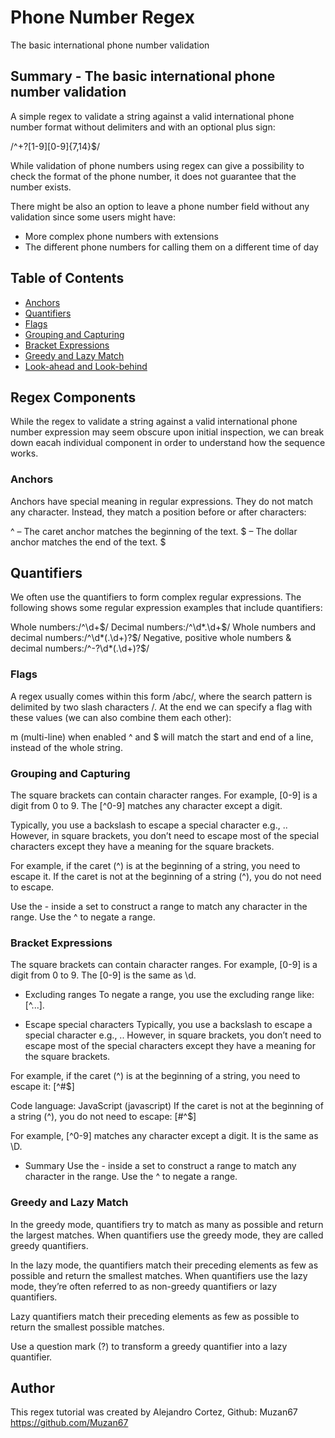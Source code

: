 # Phone Number Regex

The basic international phone number validation

## Summary - The basic international phone number validation

A simple regex to validate a string against a valid international phone number format without delimiters and with an optional plus sign:

/^\+?[1-9][0-9]{7,14}$/

While validation of phone numbers using regex can give a possibility to check the format of the phone number, it does not guarantee that the number exists.

There might be also an option to leave a phone number field without any validation since some users might have:

- More complex phone numbers with extensions
- The different phone numbers for calling them on a different time of day

## Table of Contents

- [Anchors](#anchors)
- [Quantifiers](#quantifiers)
- [Flags](#flags)
- [Grouping and Capturing](#grouping-and-capturing)
- [Bracket Expressions](#bracket-expressions)
- [Greedy and Lazy Match](#greedy-and-lazy-match)
- [Look-ahead and Look-behind](#look-ahead-and-look-behind)

## Regex Components

While the regex to validate a string against a valid international phone number expression may seem obscure upon initial inspection, we can break down eacah individual component in order to understand how the sequence works.

### Anchors

Anchors have special meaning in regular expressions. They do not match any character. Instead, they match a position before or after characters:

^ – The caret anchor matches the beginning of the text.
$ – The dollar anchor matches the end of the text. $

## Quantifiers

We often use the quantifiers to form complex regular expressions. The following shows some regular expression examples that include quantifiers:

Whole numbers:/^\d+$/
Decimal numbers:/^\d*.\d+$/
Whole numbers and decimal numbers:/^\d*(.\d+)?$/
Negative, positive whole numbers & decimal numbers:/^-?\d*(.\d+)?$/

### Flags

A regex usually comes within this form /abc/, where the search pattern is delimited by two slash characters /.
At the end we can specify a flag with these values (we can also combine them each other):

m (multi-line) when enabled ^ and $ will match the start and end of a line, instead of the whole string.

### Grouping and Capturing

The square brackets can contain character ranges. For example, [0-9] is a digit from 0 to 9. The [^0-9] matches any character except a digit.

Typically, you use a backslash to escape a special character e.g., \.. However, in square brackets, you don’t need to escape most of the special characters except they have a meaning for the square brackets.

For example, if the caret (^) is at the beginning of a string, you need to escape it. If the caret is not at the beginning of a string (^), you do not need to escape.

Use the - inside a set to construct a range to match any character in the range.
Use the ^ to negate a range.

### Bracket Expressions

The square brackets can contain character ranges. For example, [0-9] is a digit from 0 to 9. The [0-9] is the same as \d.

- Excluding ranges
  To negate a range, you use the excluding range like: [^...].

- Escape special characters
  Typically, you use a backslash to escape a special character e.g., \.. However, in square brackets, you don’t need to escape most of the special characters except they have a meaning for the square brackets.

For example, if the caret (^) is at the beginning of a string, you need to escape it:
[\^#$]

Code language: JavaScript (javascript)
If the caret is not at the beginning of a string (^), you do not need to escape:
[#^$]

For example, [^0-9] matches any character except a digit. It is the same as \D.

- Summary
  Use the - inside a set to construct a range to match any character in the range.
  Use the ^ to negate a range.

### Greedy and Lazy Match

In the greedy mode, quantifiers try to match as many as possible and return the largest matches. When quantifiers use the greedy mode, they are called greedy quantifiers.

In the lazy mode, the quantifiers match their preceding elements as few as possible and return the smallest matches. When quantifiers use the lazy mode, they’re often referred to as non-greedy quantifiers or lazy quantifiers.

Lazy quantifiers match their preceding elements as few as possible to return the smallest possible matches.

Use a question mark (?) to transform a greedy quantifier into a lazy quantifier.

## Author

This regex tutorial was created by Alejandro Cortez, Github: Muzan67 https://github.com/Muzan67
